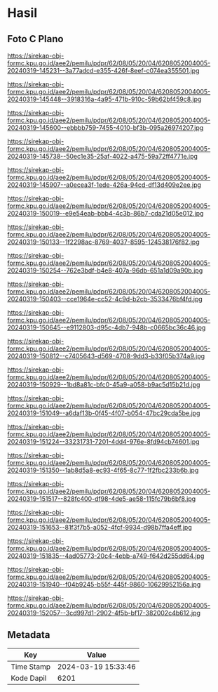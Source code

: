 # Hasil

## Foto C Plano

https://sirekap-obj-formc.kpu.go.id/aee2/pemilu/pdpr/62/08/05/20/04/6208052004005-20240319-145231--3a77adcd-e355-426f-8eef-c074ea355501.jpg

https://sirekap-obj-formc.kpu.go.id/aee2/pemilu/pdpr/62/08/05/20/04/6208052004005-20240319-145448--3918316a-4a95-471b-910c-59b62bf459c8.jpg

https://sirekap-obj-formc.kpu.go.id/aee2/pemilu/pdpr/62/08/05/20/04/6208052004005-20240319-145600--ebbbb759-7455-4010-bf3b-095a26974207.jpg

https://sirekap-obj-formc.kpu.go.id/aee2/pemilu/pdpr/62/08/05/20/04/6208052004005-20240319-145738--50ec1e35-25af-4022-a475-59a72ff4771e.jpg

https://sirekap-obj-formc.kpu.go.id/aee2/pemilu/pdpr/62/08/05/20/04/6208052004005-20240319-145907--a0ecea3f-1ede-426a-94cd-df13d409e2ee.jpg

https://sirekap-obj-formc.kpu.go.id/aee2/pemilu/pdpr/62/08/05/20/04/6208052004005-20240319-150019--e9e54eab-bbb4-4c3b-86b7-cda21d05e012.jpg

https://sirekap-obj-formc.kpu.go.id/aee2/pemilu/pdpr/62/08/05/20/04/6208052004005-20240319-150133--1f2298ac-8769-4037-8595-124538176f82.jpg

https://sirekap-obj-formc.kpu.go.id/aee2/pemilu/pdpr/62/08/05/20/04/6208052004005-20240319-150254--762e3bdf-b4e8-407a-96db-651a1d09a90b.jpg

https://sirekap-obj-formc.kpu.go.id/aee2/pemilu/pdpr/62/08/05/20/04/6208052004005-20240319-150403--cce1964e-cc52-4c9d-b2cb-3533476bf4fd.jpg

https://sirekap-obj-formc.kpu.go.id/aee2/pemilu/pdpr/62/08/05/20/04/6208052004005-20240319-150645--e9112803-d95c-4db7-948b-c0665bc36c46.jpg

https://sirekap-obj-formc.kpu.go.id/aee2/pemilu/pdpr/62/08/05/20/04/6208052004005-20240319-150812--c7405643-d569-4708-9dd3-b33f05b374a9.jpg

https://sirekap-obj-formc.kpu.go.id/aee2/pemilu/pdpr/62/08/05/20/04/6208052004005-20240319-150929--1bd8a81c-bfc0-45a9-a058-b9ac5d15b21d.jpg

https://sirekap-obj-formc.kpu.go.id/aee2/pemilu/pdpr/62/08/05/20/04/6208052004005-20240319-151049--a6daf13b-0f45-4f07-b054-47bc29cda5be.jpg

https://sirekap-obj-formc.kpu.go.id/aee2/pemilu/pdpr/62/08/05/20/04/6208052004005-20240319-151224--33231731-7201-4dd4-976e-8fd94cb74601.jpg

https://sirekap-obj-formc.kpu.go.id/aee2/pemilu/pdpr/62/08/05/20/04/6208052004005-20240319-151350--1ab8d5a8-ec93-4f65-8c77-1f2fbc233b6b.jpg

https://sirekap-obj-formc.kpu.go.id/aee2/pemilu/pdpr/62/08/05/20/04/6208052004005-20240319-151517--828fc400-df98-4de5-ae58-115fc79b6bf8.jpg

https://sirekap-obj-formc.kpu.go.id/aee2/pemilu/pdpr/62/08/05/20/04/6208052004005-20240319-151653--81f3f7b5-a052-4fcf-9934-d98b7ffa4eff.jpg

https://sirekap-obj-formc.kpu.go.id/aee2/pemilu/pdpr/62/08/05/20/04/6208052004005-20240319-151835--4ad05773-20c4-4ebb-a749-f642d255dd64.jpg

https://sirekap-obj-formc.kpu.go.id/aee2/pemilu/pdpr/62/08/05/20/04/6208052004005-20240319-151940--f04b9245-b55f-445f-9860-10629952156a.jpg

https://sirekap-obj-formc.kpu.go.id/aee2/pemilu/pdpr/62/08/05/20/04/6208052004005-20240319-152057--3cd997d1-2902-4f5b-bf17-382002c4b612.jpg


## Metadata

| Key        | Value               |
| ---------- | ------------------- |
| Time Stamp | 2024-03-19 15:33:46 |
| Kode Dapil | 6201                |



